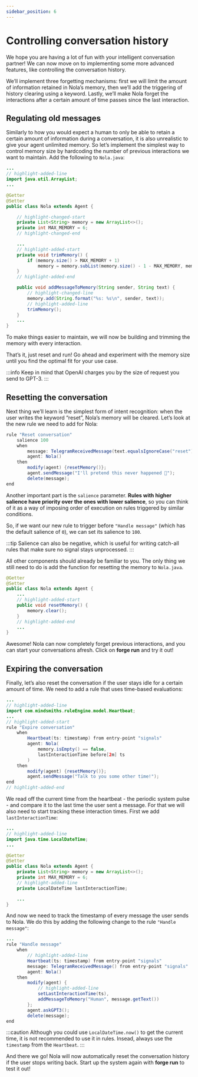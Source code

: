 ```yaml
---
sidebar_position: 6
---
```


# Controlling conversation history

We hope you are having a lot of fun with your intelligent conversation partner!
We can now move on to implementing some more advanced features, like controlling the conversation history.


We’ll implement three forgetting mechanisms: first we will limit the amount of information retained in Nola’s memory,
then we’ll add the triggering of history clearing using a keyword.
Lastly, we’ll make Nola forget the interactions after a certain amount of time passes since the last interaction.


## Regulating old messages

Similarly to how you would expect a human to only be able to retain a certain amount of information during a conversation,
it is also unrealistic to give your agent unlimited memory.
So let’s implement the simplest way to control memory size by hardcoding the number of previous interactions we want to maintain.
Add the following to ```Nola.java```:

```java title="models/agents/Nola.java"
...
// highlight-added-line
import java.util.ArrayList;
...

@Getter
@Setter
public class Nola extends Agent {

    // highlight-changed-start
    private List<String> memory = new ArrayList<>();
    private int MAX_MEMORY = 6;
    // highlight-changed-end

    ...
    // highlight-added-start
    private void trimMemory() {
        if (memory.size() > MAX_MEMORY + 1)
            memory = memory.subList(memory.size() - 1 - MAX_MEMORY, memory.size());
    }
    // highlight-added-end

    public void addMessageToMemory(String sender, String text) {
        // highlight-changed-line
        memory.add(String.format("%s: %s\n", sender, text));
        // highlight-added-line
        trimMemory();
    }
    ...
}
```

To make things easier to maintain, we will now be building and trimming the memory with every interaction.


That’s it, just reset and run! Go ahead and experiment with the memory size until you find the optimal fit for your use case.


:::info
Keep in mind that OpenAI charges you by the size of request you send to GPT-3.
:::

## Resetting the conversation

Next thing we’ll learn is the simplest form of intent recognition: when the user writes the keyword “reset”, Nola’s memory will be cleared.
Let’s look at the new rule we need to add for Nola:

```java title="rules/nola/Conversation.drl"
rule "Reset conversation"
    salience 100
    when
        message: TelegramReceivedMessage(text.equalsIgnoreCase("reset")) from entry-point "signals"
        agent: Nola()
    then
        modify(agent) {resetMemory()};
        agent.sendMessage("I'll pretend this never happened 🤫");
        delete(message);
end
```

Another important part is the ```salience``` parameter. **Rules with higher salience have priority over the ones with lower salience**,
so you can think of it as a way of imposing order of execution on rules triggered by similar conditions. 

So, if we want our new rule to trigger before ```"Handle message"``` (which has the default salience of ``0``), we can set its salience to ``100``. 

:::tip
Salience can also be negative, which is useful for writing catch-all rules that make sure no signal stays unprocessed.
:::

All other components should already be familiar to you.
The only thing we still need to do is add the function for resetting the memory to ```Nola.java```.

```java title="models/agents/Nola.java"
@Getter
@Setter
public class Nola extends Agent {
    ...
    // highlight-added-start
    public void resetMemory() {
        memory.clear();
    }
    // highlight-added-end
    ...
}
```

Awesome! Nola can now completely forget previous interactions, and you can start your conversations afresh.
Click on **forge run** and try it out!


## Expiring the conversation

Finally, let’s also reset the conversation if the user stays idle for a certain amount of time.
We need to add a rule that uses time-based evaluations:

```java title="rules/nola/Conversation.drl"
...
// highlight-added-line
import com.mindsmiths.ruleEngine.model.Heartbeat;
...
// highlight-added-start
rule "Expire conversation"
    when
        Heartbeat(ts: timestamp) from entry-point "signals"
        agent: Nola(
            memory.isEmpty() == false,
            lastInteractionTime before[2m] ts
        )
    then
        modify(agent) {resetMemory()};
        agent.sendMessage("Talk to you some other time!");
end
// highlight-added-end
```

We read off the current time from the heartbeat - the periodic system pulse - and compare it to the last time the user sent a message.
For that we will also need to start tracking these interaction times. First we add `lastInteractionTime`:

```java title="models/agents/Nola.java"
...
// highlight-added-line
import java.time.LocalDateTime;
...

@Getter
@Setter
public class Nola extends Agent {
    private List<String> memory = new ArrayList<>();
    private int MAX_MEMORY = 6;
    // highlight-added-line
    private LocalDateTime lastInteractionTime;

    ...
}
```

And now we need to track the timestamp of every message the user sends to Nola.
We do this by adding the following change to the rule ```"Handle message"```:

```java title="rules/nola/Conversation.drl"
...
rule "Handle message"
    when
        // highlight-added-line
        Heartbeat(ts: timestamp) from entry-point "signals"
        message: TelegramReceivedMessage() from entry-point "signals"
        agent: Nola()
    then
        modify(agent) {
            // highlight-added-line
            setLastInteractionTime(ts),
            addMessageToMemory("Human", message.getText())
        };
        agent.askGPT3();
        delete(message);
end
```

:::caution
Although you could use `LocalDateTime.now()` to get the current time, it is not recommended to use it in rules.
Insead, always use the `timestamp` from the `Heartbeat`.
:::

And there we go! Nola will now automatically reset the conversation history if the user stops writing back.
Start up the system again with **forge run** to test it out!
